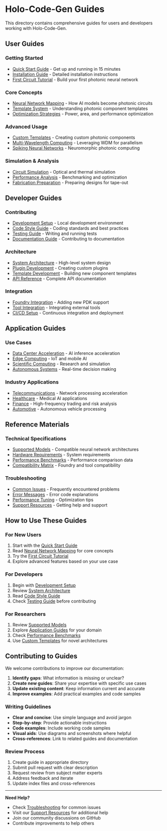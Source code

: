 # Holo-Code-Gen Guides

This directory contains comprehensive guides for users and developers working with Holo-Code-Gen.

## User Guides

### Getting Started
- [Quick Start Guide](user/quickstart.md) - Get up and running in 15 minutes
- [Installation Guide](user/installation.md) - Detailed installation instructions
- [First Circuit Tutorial](user/first-circuit.md) - Build your first photonic neural network

### Core Concepts
- [Neural Network Mapping](user/neural-network-mapping.md) - How AI models become photonic circuits
- [Template System](user/template-system.md) - Understanding photonic component templates
- [Optimization Strategies](user/optimization.md) - Power, area, and performance optimization

### Advanced Usage
- [Custom Templates](user/custom-templates.md) - Creating custom photonic components
- [Multi-Wavelength Computing](user/wavelength-division.md) - Leveraging WDM for parallelism
- [Spiking Neural Networks](user/spiking-networks.md) - Neuromorphic photonic computing

### Simulation & Analysis
- [Circuit Simulation](user/simulation.md) - Optical and thermal simulation
- [Performance Analysis](user/performance-analysis.md) - Benchmarking and optimization
- [Fabrication Preparation](user/fabrication.md) - Preparing designs for tape-out

## Developer Guides

### Contributing
- [Development Setup](developer/development-setup.md) - Local development environment
- [Code Style Guide](developer/code-style.md) - Coding standards and best practices
- [Testing Guide](developer/testing.md) - Writing and running tests
- [Documentation Guide](developer/documentation.md) - Contributing to documentation

### Architecture
- [System Architecture](developer/architecture.md) - High-level system design
- [Plugin Development](developer/plugins.md) - Creating custom plugins
- [Template Development](developer/template-development.md) - Building new component templates
- [API Reference](developer/api-reference.md) - Complete API documentation

### Integration
- [Foundry Integration](developer/foundry-integration.md) - Adding new PDK support
- [Tool Integration](developer/tool-integration.md) - Integrating external tools
- [CI/CD Setup](developer/cicd.md) - Continuous integration and deployment

## Application Guides

### Use Cases
- [Data Center Acceleration](applications/datacenter.md) - AI inference acceleration
- [Edge Computing](applications/edge-computing.md) - IoT and mobile AI
- [Scientific Computing](applications/scientific.md) - Research and simulation
- [Autonomous Systems](applications/autonomous.md) - Real-time decision making

### Industry Applications
- [Telecommunications](applications/telecom.md) - Network processing acceleration
- [Healthcare](applications/healthcare.md) - Medical AI applications
- [Finance](applications/finance.md) - High-frequency trading and risk analysis
- [Automotive](applications/automotive.md) - Autonomous vehicle processing

## Reference Materials

### Technical Specifications
- [Supported Models](reference/supported-models.md) - Compatible neural network architectures
- [Hardware Requirements](reference/hardware-requirements.md) - System requirements
- [Performance Benchmarks](reference/benchmarks.md) - Performance comparison data
- [Compatibility Matrix](reference/compatibility.md) - Foundry and tool compatibility

### Troubleshooting
- [Common Issues](reference/troubleshooting.md) - Frequently encountered problems
- [Error Messages](reference/error-messages.md) - Error code explanations
- [Performance Tuning](reference/performance-tuning.md) - Optimization tips
- [Support Resources](reference/support.md) - Getting help and support

## How to Use These Guides

### For New Users
1. Start with the [Quick Start Guide](user/quickstart.md)
2. Read [Neural Network Mapping](user/neural-network-mapping.md) for core concepts
3. Try the [First Circuit Tutorial](user/first-circuit.md)
4. Explore advanced features based on your use case

### For Developers
1. Begin with [Development Setup](developer/development-setup.md)
2. Review [System Architecture](developer/architecture.md)
3. Read [Code Style Guide](developer/code-style.md)
4. Check [Testing Guide](developer/testing.md) before contributing

### For Researchers
1. Review [Supported Models](reference/supported-models.md)
2. Explore [Application Guides](#application-guides) for your domain
3. Check [Performance Benchmarks](reference/benchmarks.md)
4. Use [Custom Templates](user/custom-templates.md) for novel architectures

## Contributing to Guides

We welcome contributions to improve our documentation:

1. **Identify gaps**: What information is missing or unclear?
2. **Create new guides**: Share your expertise with specific use cases
3. **Update existing content**: Keep information current and accurate
4. **Improve examples**: Add practical examples and code samples

### Writing Guidelines
- **Clear and concise**: Use simple language and avoid jargon
- **Step-by-step**: Provide actionable instructions
- **Code examples**: Include working code samples
- **Visual aids**: Use diagrams and screenshots where helpful
- **Cross-references**: Link to related guides and documentation

### Review Process
1. Create guide in appropriate directory
2. Submit pull request with clear description
3. Request review from subject matter experts
4. Address feedback and iterate
5. Update index files and cross-references

---

**Need Help?**
- Check [Troubleshooting](reference/troubleshooting.md) for common issues
- Visit our [Support Resources](reference/support.md) for additional help
- Join our community discussions on GitHub
- Contribute improvements to help others